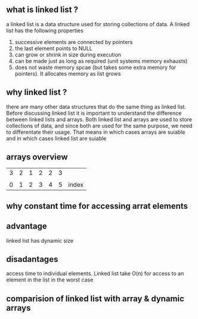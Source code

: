## what is linked list ?

a linked list is a data structure used for storing collections of data. A linked list has the following properties

1. successive elements are connected by pointers
2. the last element points to NULL
3. can grow or shrink in size during execution  
4. can be made just as long as required (unit systems memory exhausts)
5. does not waste memory spcae (but takes some extra memory for pointers). It allocates memory as list grows 

## why linked list ?

there are many other data structures that do the same thing as linked list. Before discussing linked list it is important to understand the difference between linked lists and arrays. Both linked list and arrays are used to store collections of data, and since both are used for the same purpose, we need to differentate their usage. That means in which cases arrays are suiable and in which cases linked list are suiable 

## arrays overview

| | | | | | | |
|-|-|-|-|-|-|-|
|3|2|1|2|2|3|
| | | | | | | |  
0 |1|2|3|4|5|index| 
 
## why constant time for accessing arrat elements 


## advantage

linked list has dynamic size

## disadantages

access time to individual elements. Linked list take O(n) for access to an element in the list in the worst case

## comparision of linked list with array & dynamic arrays

